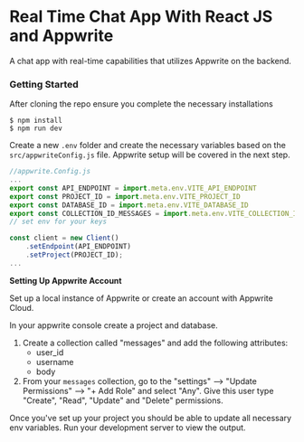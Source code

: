 # Real Time Chat App With React JS and Appwrite

A chat app with real-time capabilities that utilizes Appwrite on the backend. 

### Getting Started

After cloning the repo ensure you complete the necessary installations

```
$ npm install
$ npm run dev
```

Create a new `.env` folder and create the necessary variables based on the `src/appwriteConfig.js` file. Appwrite setup will be covered in the next step.

```js
//appwrite.Config.js
...
export const API_ENDPOINT = import.meta.env.VITE_API_ENDPOINT 
export const PROJECT_ID = import.meta.env.VITE_PROJECT_ID
export const DATABASE_ID = import.meta.env.VITE_DATABASE_ID
export const COLLECTION_ID_MESSAGES = import.meta.env.VITE_COLLECTION_ID_MESSAGES
// set env for your keys

const client = new Client()
    .setEndpoint(API_ENDPOINT) 
    .setProject(PROJECT_ID);              
...
```

**Setting Up Appwrite Account**

Set up a local instance of Appwrite or create an account with Appwrite Cloud.

In your appwrite console create a project and database.

1. Create a collection called "messages" and add the following attributes:
    - user_id
    - username
    - body
2. From your `messages` collection, go to the "settings" --> "Update Permissions" --> "+ Add Role" and select "Any". Give this user type "Create", "Read", "Update" and "Delete" permissions.

Once you've set up your project you should be able to update all necessary env variables. 
Run your development server to view the output.
